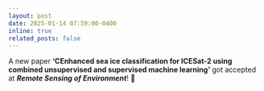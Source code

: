 ```yaml
---
layout: post
date: 2025-01-14 07:59:00-0400
inline: true
related_posts: false
---
```


A new paper **‘CEnhanced sea ice classification for ICESat-2 using combined unsupervised and supervised machine learning’** got accepted at ***Remote Sensing of Environment***! 🎉
